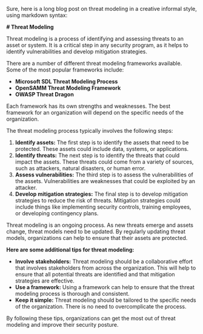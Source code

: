Sure, here is a long blog post on threat modeling in a creative informal style, using markdown syntax:

**# Threat Modeling**

Threat modeling is a process of identifying and assessing threats to an asset or system. It is a critical step in any security program, as it helps to identify vulnerabilities and develop mitigation strategies.

There are a number of different threat modeling frameworks available. Some of the most popular frameworks include:

* **Microsoft SDL Threat Modeling Process**
* **OpenSAMM Threat Modeling Framework**
* **OWASP Threat Dragon**

Each framework has its own strengths and weaknesses. The best framework for an organization will depend on the specific needs of the organization.

The threat modeling process typically involves the following steps:

1. **Identify assets:** The first step is to identify the assets that need to be protected. These assets could include data, systems, or applications.
2. **Identify threats:** The next step is to identify the threats that could impact the assets. These threats could come from a variety of sources, such as attackers, natural disasters, or human error.
3. **Assess vulnerabilities:** The third step is to assess the vulnerabilities of the assets. Vulnerabilities are weaknesses that could be exploited by an attacker.
4. **Develop mitigation strategies:** The final step is to develop mitigation strategies to reduce the risk of threats. Mitigation strategies could include things like implementing security controls, training employees, or developing contingency plans.

Threat modeling is an ongoing process. As new threats emerge and assets change, threat models need to be updated. By regularly updating threat models, organizations can help to ensure that their assets are protected.

**Here are some additional tips for threat modeling:**

* **Involve stakeholders:** Threat modeling should be a collaborative effort that involves stakeholders from across the organization. This will help to ensure that all potential threats are identified and that mitigation strategies are effective.
* **Use a framework:** Using a framework can help to ensure that the threat modeling process is thorough and consistent.
* **Keep it simple:** Threat modeling should be tailored to the specific needs of the organization. There is no need to overcomplicate the process.

By following these tips, organizations can get the most out of threat modeling and improve their security posture.